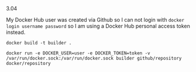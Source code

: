 3.04

My Docker Hub user was created via Github so I can not login with ```docker login username password``` so I am using a Docker Hub personal access token instead.

```console
docker build -t builder .

docker run -e DOCKER_USER=user -e DOCKER_TOKEN=token -v /var/run/docker.sock:/var/run/docker.sock builder github/repository docker/repository
```